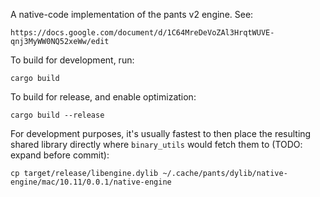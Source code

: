 A native-code implementation of the pants v2 engine. See:

    https://docs.google.com/document/d/1C64MreDeVoZAl3HrqtWUVE-qnj3MyWW0NQ52xeWw/edit

To build for development, run:

    cargo build

To build for release, and enable optimization:

    cargo build --release

For development purposes, it's usually fastest to then place the resulting shared library directly
where `binary_utils` would fetch them to (TODO: expand before commit):

    cp target/release/libengine.dylib ~/.cache/pants/dylib/native-engine/mac/10.11/0.0.1/native-engine

